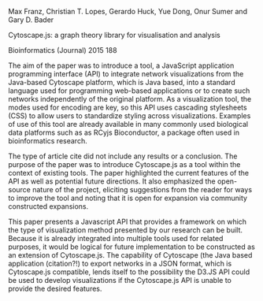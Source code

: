 Max Franz, Christian T. Lopes, Gerardo Huck, Yue Dong, Onur Sumer and Gary D. Bader

Cytoscape.js: a graph theory library for visualisation and analysis

Bioinformatics (Journal)
2015
188

The aim of the paper was to introduce a tool, a JavaScript application programming interface (API) to integrate network visualizations from the Java-based Cytoscape platform, which is Java based, into a standard language used for programming web-based applications or to create such networks independently of the original platform. As a visualization tool, the modes used for encoding are key, so this API uses cascading stylesheets (CSS) to allow users to standardize styling across visualizations. Examples of use of this tool are already available in many commonly used biological data platforms such as as RCyjs Bioconductor, a package often used in bioinformatics research.


The type of article cite did not include any results or a conclusion. The purpose of the paper was to introduce Cytoscape.js as a tool within the context of existing tools. The paper highlighted the current features of the API as well as potential future directions. It also emphasized the open-source nature of the project, eliciting suggestions from the reader for ways to improve the tool and noting that it is open for expansion via community constructed expansions.


This paper presents a Javascript API that provides a framework on which the type of visualization method presented by our research can be built. Because it is already integrated into multiple tools used for related purposes, it would be logical for future implementation to be constructed as an extension of Cytoscape.js. The capability of Cytoscape (the Java based application (citation?!) to export networks in a JSON format, which is Cytoscape.js compatible, lends itself to the possibility the D3.JS API could be used to develop visualizations if the Cytoscape.js API is unable to provide the desired features.
